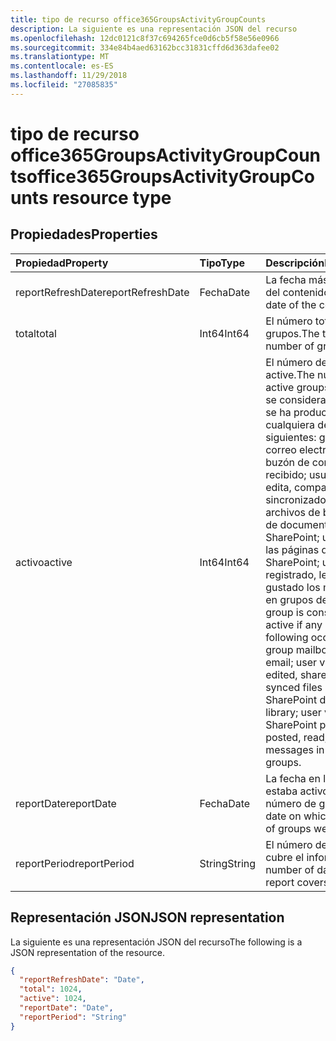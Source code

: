 ```yaml
---
title: tipo de recurso office365GroupsActivityGroupCounts
description: La siguiente es una representación JSON del recurso
ms.openlocfilehash: 12dc0121c8f37c694265fce0d6cb5f58e56e0966
ms.sourcegitcommit: 334e84b4aed63162bcc31831cffd6d363dafee02
ms.translationtype: MT
ms.contentlocale: es-ES
ms.lasthandoff: 11/29/2018
ms.locfileid: "27085835"
---
```

# <a name="office365groupsactivitygroupcounts-resource-type"></a><span data-ttu-id="32a19-103">tipo de recurso office365GroupsActivityGroupCounts</span><span class="sxs-lookup"><span data-stu-id="32a19-103">office365GroupsActivityGroupCounts resource type</span></span>

## <a name="properties"></a><span data-ttu-id="32a19-104">Propiedades</span><span class="sxs-lookup"><span data-stu-id="32a19-104">Properties</span></span>

| <span data-ttu-id="32a19-105">Propiedad</span><span class="sxs-lookup"><span data-stu-id="32a19-105">Property</span></span>          | <span data-ttu-id="32a19-106">Tipo</span><span class="sxs-lookup"><span data-stu-id="32a19-106">Type</span></span>   | <span data-ttu-id="32a19-107">Descripción</span><span class="sxs-lookup"><span data-stu-id="32a19-107">Description</span></span>                              |
| :---------------- | :----- | ---------------------------------------- |
| <span data-ttu-id="32a19-108">reportRefreshDate</span><span class="sxs-lookup"><span data-stu-id="32a19-108">reportRefreshDate</span></span> | <span data-ttu-id="32a19-109">Fecha</span><span class="sxs-lookup"><span data-stu-id="32a19-109">Date</span></span>   | <span data-ttu-id="32a19-110">La fecha más reciente del contenido.</span><span class="sxs-lookup"><span data-stu-id="32a19-110">The latest date of the content.</span></span>          |
| <span data-ttu-id="32a19-111">total</span><span class="sxs-lookup"><span data-stu-id="32a19-111">total</span></span>             | <span data-ttu-id="32a19-112">Int64</span><span class="sxs-lookup"><span data-stu-id="32a19-112">Int64</span></span>  | <span data-ttu-id="32a19-113">El número total de grupos.</span><span class="sxs-lookup"><span data-stu-id="32a19-113">The total number of groups.</span></span>              |
| <span data-ttu-id="32a19-114">activo</span><span class="sxs-lookup"><span data-stu-id="32a19-114">active</span></span>            | <span data-ttu-id="32a19-115">Int64</span><span class="sxs-lookup"><span data-stu-id="32a19-115">Int64</span></span>  | <span data-ttu-id="32a19-116">El número de grupos de active.</span><span class="sxs-lookup"><span data-stu-id="32a19-116">The number of active groups.</span></span> <span data-ttu-id="32a19-117">Un grupo se considera activo si se ha producido cualquiera de los siguientes: grupo de correo electrónico del buzón de correo recibido; usuario ve, edita, compartidos o sincronizados los archivos de biblioteca de documentos de SharePoint; usuario ve las páginas de SharePoint; usuario registrado, lea o había gustado los mensajes en grupos de Yammer.</span><span class="sxs-lookup"><span data-stu-id="32a19-117">A group is considered active if any of the following occurred: group mailbox received email; user viewed, edited, shared, or synced files in SharePoint document library; user viewed SharePoint pages; user posted, read, or liked messages in Yammer groups.</span></span> |
| <span data-ttu-id="32a19-118">reportDate</span><span class="sxs-lookup"><span data-stu-id="32a19-118">reportDate</span></span>        | <span data-ttu-id="32a19-119">Fecha</span><span class="sxs-lookup"><span data-stu-id="32a19-119">Date</span></span>   | <span data-ttu-id="32a19-120">La fecha en la que estaba activo un número de grupos.</span><span class="sxs-lookup"><span data-stu-id="32a19-120">The date on which a number of groups were active.</span></span> |
| <span data-ttu-id="32a19-121">reportPeriod</span><span class="sxs-lookup"><span data-stu-id="32a19-121">reportPeriod</span></span>      | <span data-ttu-id="32a19-122">String</span><span class="sxs-lookup"><span data-stu-id="32a19-122">String</span></span> | <span data-ttu-id="32a19-123">El número de días que cubre el informe.</span><span class="sxs-lookup"><span data-stu-id="32a19-123">The number of days the report covers.</span></span>    |

## <a name="json-representation"></a><span data-ttu-id="32a19-124">Representación JSON</span><span class="sxs-lookup"><span data-stu-id="32a19-124">JSON representation</span></span>

<span data-ttu-id="32a19-125">La siguiente es una representación JSON del recurso</span><span class="sxs-lookup"><span data-stu-id="32a19-125">The following is a JSON representation of the resource.</span></span>

<!-- {
  "blockType": "resource",
  "@odata.type": "microsoft.graph.office365GroupsActivityGroupCounts"
} -->

```json
{
  "reportRefreshDate": "Date", 
  "total": 1024, 
  "active": 1024, 
  "reportDate": "Date", 
  "reportPeriod": "String"
}
```
